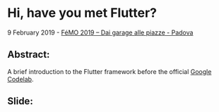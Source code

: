 # Hi, have you met Flutter?


9 February 2019 - [FéMO 2019 – Dai garage alle piazze - Padova](http://www.progettogiovani.pd.it/workshop-hi-have-you-met-flutter/)

## Abstract:
A brief introduction to the Flutter framework before the official [Google Codelab](https://codelabs.developers.google.com/codelabs/first-flutter-app-pt1/#0).

## Slide:
<script async class="speakerdeck-embed" data-id="afaffacee39041ef9b4da577ff9f7262" data-ratio="1.77777777777778" src="//speakerdeck.com/assets/embed.js"></script>